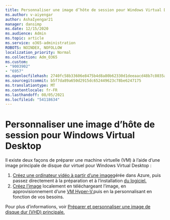 ```yaml
---
title: Personnaliser une image d’hôte de session pour Windows Virtual Desktop
ms.author: v-aiyengar
author: AshaIyengar21
manager: dansimp
ms.date: 12/15/2020
ms.audience: Admin
ms.topic: article
ms.service: o365-administration
ROBOTS: NOINDEX, NOFOLLOW
localization_priority: Normal
ms.collection: Adm_O365
ms.custom:
- "9003902"
- "6957"
ms.openlocfilehash: 2740fc58b33606e8475b4d8a80b62330d1deeaacd48b7c8035a75eb93e93c2a1
ms.sourcegitcommit: b5f7da89a650d2915dc652449623c78be6247175
ms.translationtype: MT
ms.contentlocale: fr-FR
ms.lasthandoff: 08/05/2021
ms.locfileid: "54118634"
---
```

# <a name="customize-a-session-host-image-for-windows-virtual-desktop"></a>Personnaliser une image d’hôte de session pour Windows Virtual Desktop

Il existe deux façons de préparer une machine virtuelle (VM) à l’aide d’une image principale de disque dur virtuel pour Windows Virtual Desktop :

1. [Créez une ordinateur vidéo à partir d’une image](https://go.microsoft.com/fwlink/?linkid=2127906)gérée dans Azure, puis passez directement à la préparation et à l’installation [du logiciel.](https://go.microsoft.com/fwlink/?linkid=2128064)
1. [Créez l’image](https://go.microsoft.com/fwlink/?linkid=2128065) localement en téléchargeant l’image, en approvisionnement d’une [VM Hyper-V,](https://go.microsoft.com/fwlink/?linkid=2127907)puis en la personnalisant en fonction de vos besoins.

Pour plus d’informations, voir [Préparer et personnaliser une image de disque dur (VHD) principale.](https://go.microsoft.com/fwlink/?linkid=2127838)
